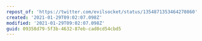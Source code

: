 ```yaml
---
repost_of: 'https://twitter.com/evilsocket/status/1354871353464270860'
created: '2021-01-29T09:02:07.098Z'
modified: '2021-01-29T09:02:07.098Z'
guid: 09358d79-5f3b-4632-87eb-cad0cd54cbd5
---
```

 
